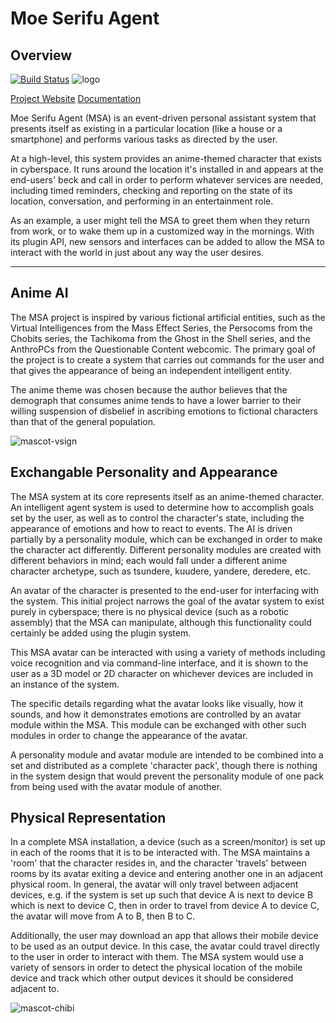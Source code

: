 # Moe Serifu Agent
## Overview
[![Build Status](https://megumin.moeserifu.moe/api/badges/moe-serifu-circle/moe-serifu-agent/status.svg?branch=master)](https://megumin.moeserifu.moe/api/badges/moe-serifu-circle/moe-serifu-agent)
![logo](https://raw.githubusercontent.com/wiki/dekarrin/moe-serifu-agent/assets/logo/logo-en-700w.png "MSA Logo")

[Project Website](http://www.moeserifu.moe)
[Documentation](https://docs.moeserifu.moe)

Moe Serifu Agent (MSA) is an event-driven personal assistant system that
presents itself as existing in a particular location (like a house or a
smartphone) and performs various tasks as directed by the user.

At a high-level, this system provides an anime-themed character that exists in
cyberspace. It runs around the location it's installed in and appears at the
end-users' beck and call in order to perform whatever services are needed,
including timed reminders, checking and reporting on the state of its location,
conversation, and performing in an entertainment role.

As an example, a user might tell the MSA to greet them when they return from
work, or to wake them up in a customized way in the mornings. With its plugin
API, new sensors and interfaces can be added to allow the MSA to interact with
the world in just about any way the user desires.

*******

## Anime AI

The MSA project is inspired by various fictional artificial entities, such as
the Virtual Intelligences from the Mass Effect Series, the Persocoms from the
Chobits series, the Tachikoma from the Ghost in the Shell series, and the
AnthroPCs from the Questionable Content webcomic. The primary goal of the
project is to create a system that carries out commands for the user and that
gives the appearance of being an independent intelligent entity.

The anime theme was chosen because the author believes that the demograph that
consumes anime tends to have a lower barrier to their willing suspension of
disbelief in ascribing emotions to fictional characters than that of the
general population.

![mascot-vsign](https://raw.githubusercontent.com/wiki/dekarrin/moe-serifu-agent/assets/mascot/vsign-150w.png "Masa-Chan")

## Exchangable Personality and Appearance

The MSA system at its core represents itself as an anime-themed character. An
intelligent agent system is used to determine how to accomplish goals set by the
user, as well as to control the character's state, including the appearance of
emotions and how to react to events. The AI is driven partially by a personality
module, which can be exchanged in order to make the character act differently.
Different personality modules are created with different behaviors in mind; each
would fall under a different anime character archetype, such as tsundere,
kuudere, yandere, deredere, etc.

An avatar of the character is presented to the end-user for interfacing with the
system. This initial project narrows the goal of the avatar system to exist
purely in cyberspace; there is no physical device (such as a robotic assembly)
that the MSA can manipulate, although this functionality could certainly be
added using the plugin system.

This MSA avatar can be interacted with using a variety of methods including
voice recognition and via command-line interface, and it is shown to the user as
a 3D model or 2D character on whichever devices are included in an instance of
the system.

The specific details regarding what the avatar looks like visually, how it
sounds, and how it demonstrates emotions are controlled by an avatar module
within the MSA. This module can be exchanged with other such modules in order to
change the appearance of the avatar.

A personality module and avatar module are intended to be combined into a set
and distributed as a complete 'character pack', though there is nothing in the
system design that would prevent the personality module of one pack from being
used with the avatar module of another.

## Physical Representation

In a complete MSA installation, a device (such as a screen/monitor) is set up in
each of the rooms that it is to be interacted with. The MSA maintains a 'room'
that the character resides in, and the character 'travels' between rooms by its
avatar exiting a device and entering another one in an adjacent physical room.
In general, the avatar will only travel between adjacent devices, e.g. if the
system is set up such that device A is next to device B which is next to device
C, then in order to travel from device A to device C, the avatar will move from
A to B, then B to C.

Additionally, the user may download an app that allows their mobile device to be
used as an output device. In this case, the avatar could travel directly to the
user in order to interact with them. The MSA system would use a variety of
sensors in order to detect the physical location of the mobile device and track
which other output devices it should be considered adjacent to.

![mascot-chibi](https://raw.githubusercontent.com/wiki/dekarrin/moe-serifu-agent/assets/mascot/chibi-100w.png "Masa-Chan Chibi")

